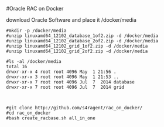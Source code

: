 #Oracle RAC on Docker

download Oracle Software and place it /docker/media


    #mkdir -p /docker/media
    #unzip linuxamd64_12102_database_1of2.zip -d /docker/media
    #unzip linuxamd64_12102_database_2of2.zip -d /docker/media
    #unzip linuxamd64_12102_grid_1of2.zip -d /docker/media
    #unzip linuxamd64_12102_grid_2of2.zip -d /docker/media
     
    #ls -al /docker/media
    total 16
    drwxr-xr-x 4 root root 4096 May  1 21:56 .
    drwxr-xr-x 3 root root 4096 May  1 21:53 ..
    drwxr-xr-x 7 root root 4096 Jul  7  2014 database
    drwxr-xr-x 7 root root 4096 Jul  7  2014 grid
    
    
    
    #git clone http://github.com/s4ragent/rac_on_docker/
    #cd rac_on_docker
    #bash create_racbase.sh all_in_one


